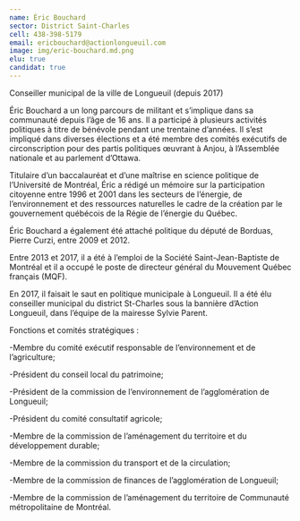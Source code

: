 ```yaml
---
name: Éric Bouchard
sector: District Saint-Charles
cell: 438-398-5179
email: ericbouchard@actionlongueuil.com
image: img/eric-bouchard.md.png
elu: true
candidat: true
---
```

Conseiller municipal de la ville de Longueuil (depuis 2017) 

Éric Bouchard a un long parcours de militant et s’implique dans sa communauté depuis l’âge de 16 ans. Il a participé à plusieurs activités politiques à titre de bénévole pendant une trentaine d’années. Il s’est impliqué dans diverses élections et a été membre des comités exécutifs de circonscription pour des partis politiques œuvrant à Anjou, à l’Assemblée nationale et au parlement d’Ottawa.

Titulaire d’un baccalauréat et d’une maîtrise en science politique de l’Université de Montréal, Éric a rédigé un mémoire sur la participation citoyenne entre 1996 et 2001 dans les secteurs de l’énergie, de l’environnement et des ressources naturelles le cadre de la création par le gouvernement québécois de la Régie de l’énergie du Québec. 

Éric Bouchard a également été attaché politique du député de Borduas, Pierre Curzi, entre 2009 et 2012.

Entre 2013 et 2017, il a été à l’emploi de la Société Saint-Jean-Baptiste de Montréal et il a occupé le poste de directeur général du Mouvement Québec français (MQF).

En 2017, il faisait le saut en politique municipale à Longueuil. Il a été élu conseiller municipal du district St-Charles sous la bannière d’Action Longueuil, dans l’équipe de la mairesse Sylvie Parent.

Fonctions et comités stratégiques :

-Membre du comité exécutif responsable de l’environnement et de l’agriculture;

-Président du conseil local du patrimoine;

-Président de la commission de l’environnement de l’agglomération de Longueuil;

-Président du comité consultatif agricole;

-Membre de la commission de l’aménagement du territoire et du développement durable;

-Membre de la commission du transport et de la circulation;

-Membre de la commission de finances de l’agglomération de Longueuil;

-Membre de la commission de l’aménagement du territoire de Communauté métropolitaine de Montréal.